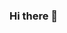 ### Hi there 👋

<!--
- 🔭 I’m currently working on nothing inparticular
- 🌱 I’m currently learning Python 3
- 👯 I’m looking to collaborate on Python projects
- 🤔 I’m looking for help with getting started on open source contributions
- 💬 Ask me about how my Github journey is going
- 📫 How to reach me: Send an Owl
- 😄 Pronouns: he/him
- ⚡ Fun fact: I can cook minute rice in approximately 58 seconds
-->
